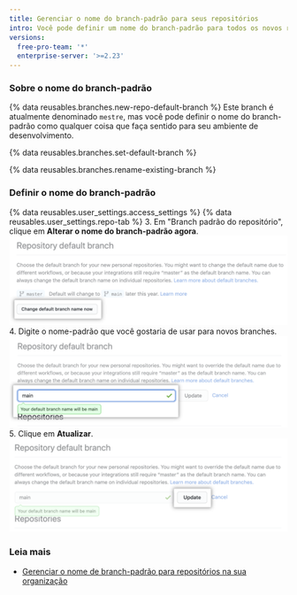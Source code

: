 ```yaml
---
title: Gerenciar o nome do branch-padrão para seus repositórios
intro: Você pode definir um nome do branch-padrão para todos os novos repositórios que você criar.
versions:
  free-pro-team: '*'
  enterprise-server: '>=2.23'
---
```


### Sobre o nome do branch-padrão

{% data reusables.branches.new-repo-default-branch %} Este branch é atualmente denominado `mestre`, mas você pode definir o nome do branch-padrão como qualquer coisa que faça sentido para seu ambiente de desenvolvimento.

{% data reusables.branches.set-default-branch %}

{% data reusables.branches.rename-existing-branch %}

### Definir o nome do branch-padrão

{% data reusables.user_settings.access_settings %}
{% data reusables.user_settings.repo-tab %}
3. Em "Branch padrão do repositório", clique em **Alterar o nome do branch-padrão agora**. ![Botão de sobrescrever](/assets/images/help/settings/repo-default-name-button.png)
4. Digite o nome-padrão que você gostaria de usar para novos branches. ![Caixa de texto para digitar o nome-padrão](/assets/images/help/settings/repo-default-name-text.png)
5. Clique em **Atualizar**. ![Botão de atualizar](/assets/images/help/settings/repo-default-name-update.png)

### Leia mais

- [Gerenciar o nome de branch-padrão para repositórios na sua organização](/github/setting-up-and-managing-organizations-and-teams/managing-the-default-branch-name-for-repositories-in-your-organization)
